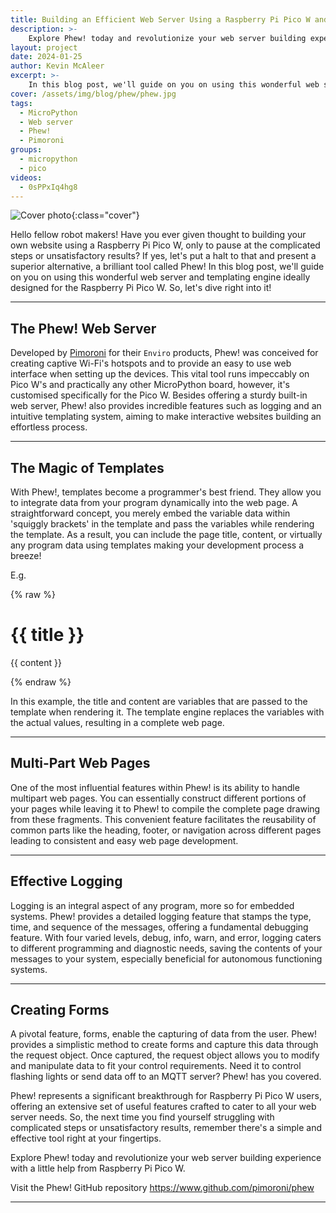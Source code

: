 ```yaml
---
title: Building an Efficient Web Server Using a Raspberry Pi Pico W and Phew!
description: >-
    Explore Phew! today and revolutionize your web server building experience with a little help from Raspberry Pi Pico W.
layout: project
date: 2024-01-25
author: Kevin McAleer
excerpt: >-
    In this blog post, we'll guide on you on using this wonderful web server and templating engine ideally designed for the Raspberry Pi Pico W.
cover: /assets/img/blog/phew/phew.jpg
tags:
  - MicroPython
  - Web server
  - Phew!
  - Pimoroni
groups:
  - micropython
  - pico
videos:
  - 0sPPxIq4hg8
---
```


![Cover photo](/assets/img/blog/phew/phew.jpg){:class="cover"}

Hello fellow robot makers! Have you ever given thought to building your own website using a Raspberry Pi Pico W, only to pause at the complicated steps or unsatisfactory results? If yes, let's put a halt to that and present a superior alternative, a brilliant tool called Phew! In this blog post, we'll guide on you on using this wonderful web server and templating engine ideally designed for the Raspberry Pi Pico W. So, let's dive right into it!

---

## The Phew! Web Server

Developed by [Pimoroni](https://shop.pimoroni.com) for their `Enviro` products, Phew! was conceived for creating captive Wi-Fi's hotspots and to provide an easy to use web interface when setting up the devices. This vital tool runs impeccably on Pico W's and practically any other MicroPython board, however, it's customised specifically for the Pico W. Besides offering a sturdy built-in web server, Phew! also provides incredible features such as logging and an intuitive templating system, aiming to make interactive websites building an effortless process.

---

## The Magic of Templates

With Phew!, templates become a programmer's best friend. They allow you to integrate data from your program dynamically into the web page. A straightforward concept, you merely embed the variable data within 'squiggly brackets' in the template and pass the variables while rendering the template. As a result, you can include the page title, content, or virtually any program data using templates making your development process a breeze!

E.g.

{% raw %}
    <html>
        <head>
            <title>{{ title }}</title>
        </head>
        <body>
            <h1>{{ title }}</h1>
            <p>{{ content }}</p>
        </body>
    </html>
{% endraw %}

In this example, the title and content are variables that are passed to the template when rendering it. The template engine replaces the variables with the actual values, resulting in a complete web page.

---

## Multi-Part Web Pages

One of the most influential features within Phew! is its ability to handle multipart web pages. You can essentially construct different portions of your pages while leaving it to Phew! to compile the complete page drawing from these fragments. This convenient feature facilitates the reusability of common parts like the heading, footer, or navigation across different pages leading to consistent and easy web page development.

---

## Effective Logging

Logging is an integral aspect of any program, more so for embedded systems. Phew! provides a detailed logging feature that stamps the type, time, and sequence of the messages, offering a fundamental debugging feature. With four varied levels, debug, info, warn, and error, logging caters to different programming and diagnostic needs, saving the contents of your messages to your system, especially beneficial for autonomous functioning systems.

---

## Creating Forms

A pivotal feature, forms, enable the capturing of data from the user. Phew! provides a simplistic method to create forms and capture this data through the request object. Once captured, the request object allows you to modify and manipulate data to fit your control requirements. Need it to control flashing lights or send data off to an MQTT server? Phew! has you covered.

Phew! represents a significant breakthrough for Raspberry Pi Pico W users, offering an extensive set of useful features crafted to cater to all your web server needs. So, the next time you find yourself struggling with complicated steps or unsatisfactory results, remember there's a simple and effective tool right at your fingertips.

Explore Phew! today and revolutionize your web server building experience with a little help from Raspberry Pi Pico W.

Visit the Phew! GitHub repository <https://www.github.com/pimoroni/phew>

---
